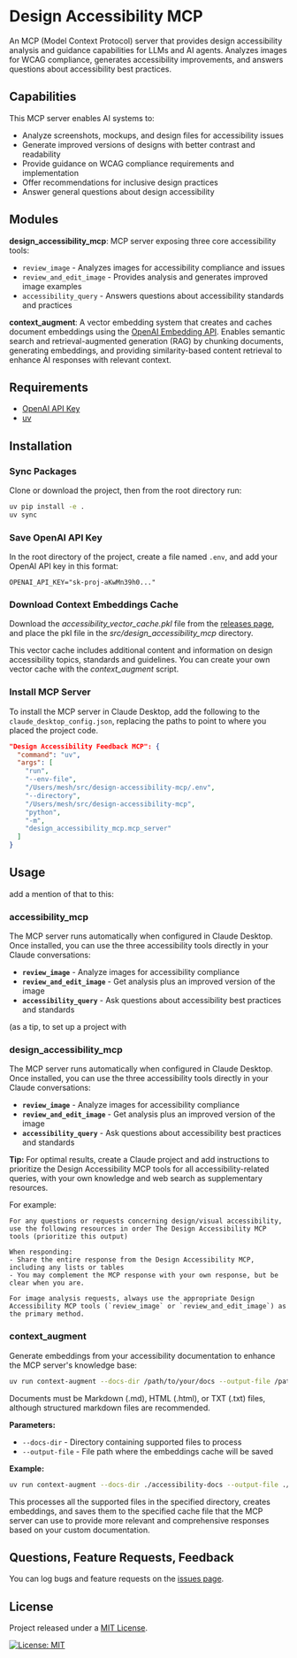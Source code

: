 # Design Accessibility MCP

An MCP (Model Context Protocol) server that provides design accessibility analysis and guidance capabilities for LLMs and AI agents. Analyzes images for WCAG compliance, generates accessibility improvements, and answers questions about accessibility best practices. 

## Capabilities

This MCP server enables AI systems to:
- Analyze screenshots, mockups, and design files for accessibility issues
- Generate improved versions of designs with better contrast and readability
- Provide guidance on WCAG compliance requirements and implementation
- Offer recommendations for inclusive design practices
- Answer general questions about design accessibility

## Modules

**design_accessibility_mcp**: MCP server exposing three core accessibility tools:
- `review_image` - Analyzes images for accessibility compliance and issues
- `review_and_edit_image` - Provides analysis and generates improved image examples
- `accessibility_query` - Answers questions about accessibility standards and practices

**context_augment**: A vector embedding system that creates and caches document embeddings using the [OpenAI Embedding API](https://platform.openai.com/docs/guides/embeddings). Enables semantic search and retrieval-augmented generation (RAG) by chunking documents, generating embeddings, and providing similarity-based content retrieval to enhance AI responses with relevant context.

## Requirements

* [OpenAI API Key](https://help.openai.com/en/articles/4936850-where-do-i-find-my-openai-api-key)
* [uv](https://github.com/astral-sh/uv)

## Installation

### Sync Packages

Clone or download the project, then from the root directory run:

```bash
uv pip install -e .
uv sync
```

### Save OpenAI API Key

In the root directory of the project, create a file named `.env`, and add your OpenAI API key in this format:

```
OPENAI_API_KEY="sk-proj-aKwMn39h0..."
```

### Download Context Embeddings Cache

Download the _accessibility_vector_cache.pkl_ file from the [releases page](), and place the pkl file in the _src/design_accessibility_mcp_ directory.

This vector cache includes additional content and information on design accessibility topics, standards and guidelines. You can create your own vector cache with the _context_augment_ script.

### Install MCP Server

To install the MCP server in Claude Desktop, add the following to the `claude_desktop_config.json`, replacing the paths to point to where you placed the project code.

```json
"Design Accessibility Feedback MCP": {
  "command": "uv",
  "args": [
    "run",
    "--env-file",
    "/Users/mesh/src/design-accessibility-mcp/.env",
    "--directory",
    "/Users/mesh/src/design-accessibility-mcp",
    "python",
    "-m",
    "design_accessibility_mcp.mcp_server"
  ]
}
```

## Usage

add a mention of that to this:

### accessibility_mcp

The MCP server runs automatically when configured in Claude Desktop. Once installed, you can use the three accessibility tools directly in your Claude conversations:

- **`review_image`** - Analyze images for accessibility compliance
- **`review_and_edit_image`** - Get analysis plus an improved version of the image
- **`accessibility_query`** - Ask questions about accessibility best practices and standards

(as a tip, to set up a project with 

### design_accessibility_mcp

The MCP server runs automatically when configured in Claude Desktop. Once installed, you can use the three accessibility tools directly in your Claude conversations:

- **`review_image`** - Analyze images for accessibility compliance
- **`review_and_edit_image`** - Get analysis plus an improved version of the image
- **`accessibility_query`** - Ask questions about accessibility best practices and standards

**Tip:** For optimal results, create a Claude project and add instructions to prioritize the Design Accessibility MCP tools for all accessibility-related queries, with your own knowledge and web search as supplementary resources.

For example:

```
For any questions or requests concerning design/visual accessibility, use the following resources in order The Design Accessibility MCP tools (prioritize this output)

When responding:
- Share the entire response from the Design Accessibility MCP, including any lists or tables
- You may complement the MCP response with your own response, but be clear when you are.

For image analysis requests, always use the appropriate Design Accessibility MCP tools (`review_image` or `review_and_edit_image`) as the primary method.
```

### context_augment

Generate embeddings from your accessibility documentation to enhance the MCP server's knowledge base:

```bash
uv run context-augment --docs-dir /path/to/your/docs --output-file /path/to/vector_cache.pkl
```

Documents must be Markdown (.md), HTML (.html), or TXT (.txt) files, although structured markdown files are recommended.

**Parameters:**
- `--docs-dir` - Directory containing supported files to process
- `--output-file` - File path where the embeddings cache will be saved

**Example:**
```bash
uv run context-augment --docs-dir ./accessibility-docs --output-file ./cache/vector_cache.pkl
```

This processes all the supported files in the specified directory, creates embeddings, and saves them to the specified cache file that the MCP server can use to provide more relevant and comprehensive responses based on your custom documentation.

## Questions, Feature Requests, Feedback

You can log bugs and feature requests on the [issues page](https://github.com/mikechambers/design-accessibility-mcp/issues).

## License

Project released under a [MIT License](LICENSE.md).

[![License: MIT](https://img.shields.io/badge/License-MIT-orange.svg)](LICENSE.md)